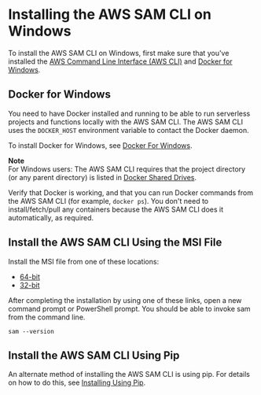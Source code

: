 # Installing the AWS SAM CLI on Windows<a name="serverless-sam-cli-install-windows"></a>

To install the AWS SAM CLI on Windows, first make sure that you've installed the [AWS Command Line Interface \(AWS CLI\)](https://docs.aws.amazon.com/cli/latest/userguide/installing.html) and [Docker for Windows](#serverless-sam-cli-install-windows-docker)\.

## Docker for Windows<a name="serverless-sam-cli-install-windows-docker"></a>

You need to have Docker installed and running to be able to run serverless projects and functions locally with the AWS SAM CLI\. The AWS SAM CLI uses the `DOCKER_HOST` environment variable to contact the Docker daemon\.

To install Docker for Windows, see [Docker For Windows](https://www.docker.com/docker-windows)\.

**Note**  
For Windows users: The AWS SAM CLI requires that the project directory \(or any parent directory\) is listed in [ Docker Shared Drives](https://docs.docker.com/docker-for-windows/#shared-drives)\.

Verify that Docker is working, and that you can run Docker commands from the AWS SAM CLI \(for example, `docker ps`\)\. You don't need to install/fetch/pull any containers because the AWS SAM CLI does it automatically, as required\.

## Install the AWS SAM CLI Using the MSI File<a name="serverless-sam-cli-install-windows-msi"></a>

Install the MSI file from one of these locations:
+ [ 64\-bit](https://github.com/awslabs/aws-sam-cli/releases/download/v0.10.0/AWS_SAM_CLI_64_PY3.msi)
+ [ 32\-bit](https://github.com/awslabs/aws-sam-cli/releases/download/v0.10.0/AWS_SAM_CLI_32_PY3.msi)

After completing the installation by using one of these links, open a new command prompt or PowerShell prompt\. You should be able to invoke sam from the command line\.

```
sam --version
```

## Install the AWS SAM CLI Using Pip<a name="serverless-sam-cli-install-windows-pip"></a>

An alternate method of installing the AWS SAM CLI is using pip\. For details on how to do this, see [Installing Using Pip](serverless-sam-cli-install-additional.md#serverless-sam-cli-install-using-pip)\.